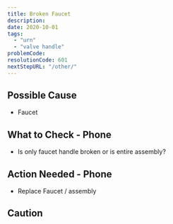 ```yaml
---
title: Broken Faucet
description:
date: 2020-10-01
tags:
  - "urn"
  - "valve handle"
problemCode:
resolutionCode: 601
nextStepURL: "/other/"
---
```

## Possible Cause

- Faucet

## What to Check - Phone

- Is only faucet handle broken or is entire assembly?

## Action Needed - Phone

- Replace Faucet / assembly

## Caution
